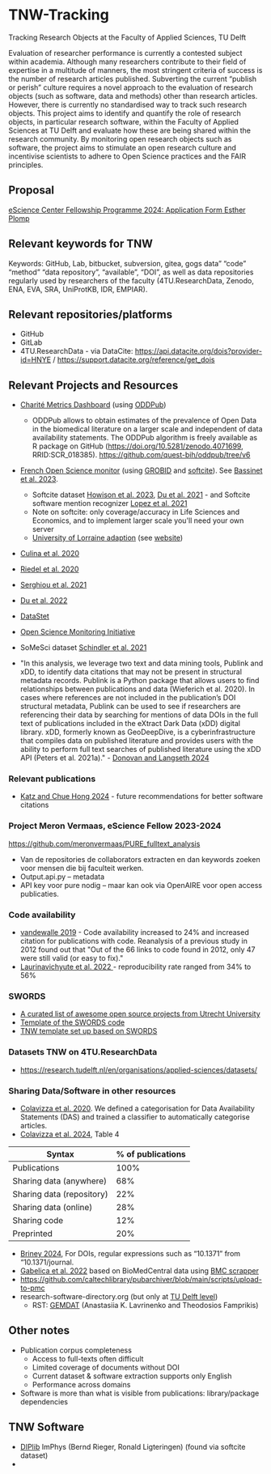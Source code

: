 # TNW-Tracking
Tracking Research Objects at the Faculty of Applied Sciences, TU Delft

Evaluation of researcher performance is currently a contested subject within academia. Although many researchers contribute to their field of expertise in a multitude of manners, the most stringent criteria of success is the number of research articles published. Subverting the current “publish or perish” culture requires a novel approach to the evaluation of research objects (such as software, data and methods) other than research articles. However, there is currently no standardised way to track such research objects. This project aims to identify and quantify the role of research objects, in particular research software, within the Faculty of Applied Sciences at TU Delft and evaluate how these are being shared within the research community. By monitoring open research objects such as software, the project aims to stimulate an open research culture and incentivise scientists to adhere to Open Science practices and the FAIR principles.


## Proposal
[eScience Center Fellowship Programme 2024: Application Form Esther Plomp](https://doi.org/10.5281/zenodo.10939832)


## Relevant keywords for TNW

Keywords: GitHub, Lab, bitbucket, subversion, gitea, gogs
data” “code” “method” “data repository”, “available”, “DOI”, as well as data repositories regularly used by researchers of the faculty (4TU.ResearchData, Zenodo, ENA, EVA, SRA, UniProtKB, IDR, EMPIAR). 

## Relevant repositories/platforms
- GitHub
- GitLab
- 4TU.ResearchData - via DataCite: https://api.datacite.org/dois?provider-id=HNYE / https://support.datacite.org/reference/get_dois

## Relevant Projects and Resources

- [Charité Metrics Dashboard](https://quest-dashboard.charite.de/) (using [ODDPub](https://github.com/quest-bih/oddpub)) 
  - ODDPub allows to obtain estimates of the prevalence of Open Data in the biomedical literature on a larger scale and independent of data availability statements. The ODDPub algorithm is freely available as R package on GitHub (https://doi.org/10.5281/zenodo.4071699, RRID:SCR_018385). https://github.com/quest-bih/oddpub/tree/v6
- [French Open Science monitor](https://frenchopensciencemonitor.esr.gouv.fr/) (using [GROBID](https://github.com/kermitt2/grobid) and [softcite](https://github.com/softcite/software-mentions)). See [Bassinet et al. 2023](https://hal.science/hal-04121339v3).
  - Softcite dataset [Howison et al. 2023](https://zenodo.org/doi/10.5281/zenodo.7995564), [Du et al. 2021](https://doi.org/10.1002/asi.24454) - and Softcite software mention recognizer [Lopez et al. 2021](https://doi.org/10.1145/3459637.3481936)
  - Note on softcite: only coverage/accuracy in Life Sciences and Economics, and to implement larger scale you'll need your own server
  - [University of Lorraine adaption](https://gitlab.com/Cthulhus_Queen/barometre_scienceouverte_universitedelorraine) (see [website](https://scienceouverte.univ-lorraine.fr/en/bibliometrics/lorraine-open-science-barometer/))

- [Culina et al. 2020](https://doi.org/10.1371/journal.pbio.3000763)
- [Riedel et al. 2020](https://doi.org/10.5334/dsj-2020-042)
- [Serghiou et al. 2021](https://doi.org/10.1371/journal.pbio.3001107)
- [Du et al. 2022](http://dx.doi.org/10.7717/peerj-cs.1022)
- [DataStet](https://github.com/kermitt2/datastet)
- [Open Science Monitoring Initiative](https://open-science-monitoring.org/)
- SoMeSci dataset [Schindler et al. 2021](https://doi.org/10.1145/3459637.3482017)

- "In this analysis, we leverage two text and data mining tools, Publink and xDD, to identify data citations that may not be present in structural metadata records. Publink is a Python
package that allows users to find relationships between publications and data (Wieferich et al. 2020). In cases where references are not included in the publication’s DOI structural metadata,
Publink can be used to see if researchers are referencing their data by searching for mentions of data DOIs in the full text of publications included in the eXtract Dark Data (xDD) digital library.
xDD, formerly known as GeoDeepDive, is a cyberinfrastructure that compiles data on published literature and provides users with the ability to perform full text searches of published literature
using the xDD API (Peters et al. 2021a)." - [Donovan and Langseth 2024](https://doi.org/10.5334/dsj-2024-024)

### Relevant publications
- [Katz and Chue Hong 2024](http://dx.doi.org/10.7717/peerj-cs.1951) - future recommendations for better software citations

### Project Meron Vermaas, eScience Fellow 2023-2024
https://github.com/meronvermaas/PURE_fulltext_analysis
- Van de repositories de collaborators extracten en dan keywords zoeken voor mensen die bij faculteit werken. 
- Output.api.py – metadata
- API key voor pure nodig – maar kan ook via OpenAIRE voor open access publicaties. 

### Code availability
- [vandewalle 2019](https://lirias.kuleuven.be/2815281?limo=0) - Code availability increased to 24% and increased citation for publications with code. Reanalysis of a previous study in 2012 found out that "Out of the 66 links to code found in 2012, only
47 were still valid (or easy to fix)."
- [Laurinavichyute et al. 2022 ](https://doi.org/10.1016/j.jml.2022.104332) - reproducibility rate ranged from 34% to 56%

### SWORDS

* [A curated list of awesome open source projects from Utrecht University](https://github.com/UtrechtUniversity/awesome-utrecht-university)
* [Template of the SWORDS code](https://github.com/UtrechtUniversity/SWORDS-UU)
* [TNW template set up based on SWORDS](https://github.com/EstherPlomp/SWORDS-TNW)

### Datasets TNW on 4TU.ResearchData
- https://research.tudelft.nl/en/organisations/applied-sciences/datasets/

### Sharing Data/Software in other resources

- [Colavizza et al. 2020](https://doi.org/10.1371/journal.pone.0230416). We defined a categorisation for Data Availability Statements (DAS) and trained a classifier to automatically categorise articles.
- [Colavizza et al. 2024](https://doi.org/10.48550/arXiv.2404.16171), Table 4

| Syntax      | % of publications |
| ----------- | ----------- |
| Publications     | 100%       |
| Sharing data (anywhere)   | 68%       |
| Sharing data (repository)   | 22%        |
| Sharing data (online)   | 28%        |
| Sharing code   | 12%       |
| Preprinted   | 20%       |

- [Briney 2024](https://doi.org/10.22002/d2h9g-5q152), For DOIs, regular expressions such as “10.1371” from “10.1371/journal.
- [Gabelica et al. 2022](https://doi.org/10.1016/j.jclinepi.2022.05.019) based on BioMedCentral data using [BMC scrapper](https://github.com/bojcicm/bmc-scrapper)
- https://github.com/caltechlibrary/pubarchiver/blob/main/scripts/upload-to-pmc
- research-software-directory.org (but only at [TU Delft level](https://research-software-directory.org/organisations/delft-university-of-technology))
  - RST: [GEMDAT](https://zenodo.org/doi/10.5281/zenodo.8401669) (Anastasiia K. Lavrinenko and Theodosios Famprikis)
  

## Other notes

- Publication corpus completeness
  - Access to full-texts often difficult
  - Limited coverage of documents without DOI
  - Current dataset & software extraction supports only English
  - Performance across domains
- Software is more than what is visible from publications: library/package dependencies

## TNW Software
- [DIPlib](https://diplib.org/contributors.html) ImPhys (Bernd Rieger, Ronald Ligteringen) (found via softcite dataset)
- 
